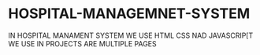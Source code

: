 # HOSPITAL-MANAGEMNET-SYSTEM
IN HOSPITAL MANAMENT SYSTEM WE USE HTML CSS NAD JAVASCRIP[T WE USE IN PROJECTS ARE MULTIPLE PAGES 
